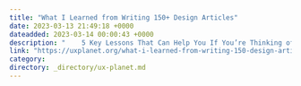 ```yaml
---
title: "What I Learned from Writing 150+ Design Articles"
date: 2023-03-13 21:49:18 +0000
dateadded: 2023-03-14 00:00:43 +0000
description: "    5 Key Lessons That Can Help You If You’re Thinking of Writing  Continue reading on UX Planet »  "
link: "https://uxplanet.org/what-i-learned-from-writing-150-design-articles-87b9bfebee95?source=rss----819cc2aaeee0---4"
category:
directory: _directory/ux-planet.md
---
```

